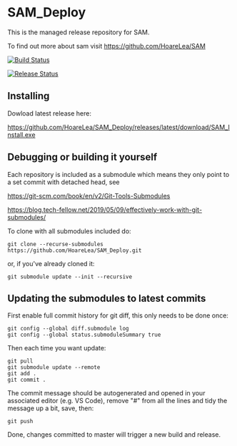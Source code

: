 <h1>SAM_Deploy</h1>

This is the managed release repository for SAM.

To find out more about sam visit
https://github.com/HoareLea/SAM

[![Build Status](https://hldigitalinnovation.visualstudio.com/HLApps/_apis/build/status/SAM-deploy-All%20in%20One?branchName=master)](https://hldigitalinnovation.visualstudio.com/HLApps/_build/latest?definitionId=21&branchName=master)

[![Release Status](https://hldigitalinnovation.vsrm.visualstudio.com/_apis/public/Release/badge/a6367bee-24cb-4be6-a95d-64f2645fdd2d/12/18)](https://hldigitalinnovation.vsrm.visualstudio.com/_apis/public/Release/badge/a6367bee-24cb-4be6-a95d-64f2645fdd2d/12/18)

<h2>Installing</h2>

Dowload latest release here:

https://github.com/HoareLea/SAM_Deploy/releases/latest/download/SAM_Install.exe



<h2>Debugging or building it yourself</h2>

Each repository is included as a submodule which means they only point to a set commit with detached head, see 

https://git-scm.com/book/en/v2/Git-Tools-Submodules

https://blog.tech-fellow.net/2019/05/09/effectively-work-with-git-submodules/

To clone with all submodules included do:

    git clone --recurse-submodules https://github.com/HoareLea/SAM_Deploy.git

or, if you've already cloned it:

    git submodule update --init --recursive


<h2>Updating the submodules to latest commits</h2>

First enable full commit history for git diff, this only needs to be done once:

    git config --global diff.submodule log
    git config --global status.submoduleSummary true

Then each time you want update:

    git pull
    git submodule update --remote
    git add .
    git commit .

 
The commit message should be autogenerated and opened in your associated editor (e.g. VS Code), remove "#" from all the lines and tidy the message up a bit, save, then:
 

    git push

Done, changes committed to master will trigger a new build and release.

